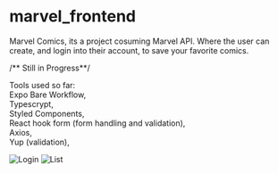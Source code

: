 # marvel_frontend

Marvel Comics, its a project cosuming Marvel API.
Where the user can create, and login into their account, to save your favorite comics.

/** Still in Progress**/

Tools used so far:<br>
Expo Bare Workflow, <br>
Typescrypt,<br>
Styled Components,<br>
React hook form (form handling and validation),<br>
Axios,<br>
Yup (validation),<br>



![Login](https://i.imgur.com/bCRQIaPl.jpg)
![List](https://i.imgur.com/0ewOtJdl.jpg)
